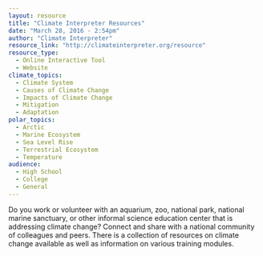 ```yaml
---
layout: resource
title: "Climate Interpreter Resources"
date: "March 28, 2016 - 2:54pm"
author: "Climate Interpreter"
resource_link: "http://climateinterpreter.org/resource"
resource_type:
  - Online Interactive Tool
  - Website
climate_topics:
  - Climate System
  - Causes of Climate Change
  - Impacts of Climate Change
  - Mitigation
  - Adaptation
polar_topics:
  - Arctic
  - Marine Ecosystem
  - Sea Level Rise
  - Terrestrial Ecosystem
  - Temperature
audience:
  - High School
  - College
  - General
---
```


Do you work or volunteer with an aquarium, zoo, national park, national marine sanctuary, or other informal science education center that is addressing climate change? Connect and share with a national community of colleagues and peers. There is a collection of resources on climate change available as well as information on various training modules.